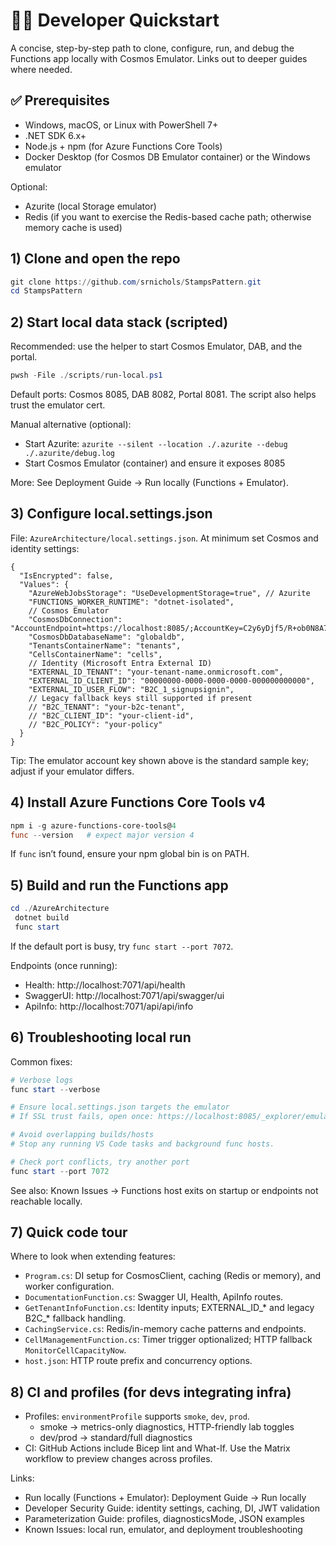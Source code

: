 # 👩‍💻 Developer Quickstart

A concise, step-by-step path to clone, configure, run, and debug the Functions app locally with Cosmos Emulator. Links out to deeper guides where needed.

## ✅ Prerequisites
- Windows, macOS, or Linux with PowerShell 7+
- .NET SDK 6.x+
- Node.js + npm (for Azure Functions Core Tools)
- Docker Desktop (for Cosmos DB Emulator container) or the Windows emulator

Optional:
- Azurite (local Storage emulator)
- Redis (if you want to exercise the Redis-based cache path; otherwise memory cache is used)

## 1) Clone and open the repo
```powershell
git clone https://github.com/srnichols/StampsPattern.git
cd StampsPattern
```

## 2) Start local data stack (scripted)
Recommended: use the helper to start Cosmos Emulator, DAB, and the portal.
```powershell
pwsh -File ./scripts/run-local.ps1
```
Default ports: Cosmos 8085, DAB 8082, Portal 8081. The script also helps trust the emulator cert.

Manual alternative (optional):
- Start Azurite: `azurite --silent --location ./.azurite --debug ./.azurite/debug.log`
- Start Cosmos Emulator (container) and ensure it exposes 8085

More: See Deployment Guide → Run locally (Functions + Emulator).

## 3) Configure local.settings.json
File: `AzureArchitecture/local.settings.json`.
At minimum set Cosmos and identity settings:
```jsonc
{
  "IsEncrypted": false,
  "Values": {
    "AzureWebJobsStorage": "UseDevelopmentStorage=true", // Azurite
    "FUNCTIONS_WORKER_RUNTIME": "dotnet-isolated",
    // Cosmos Emulator
    "CosmosDbConnection": "AccountEndpoint=https://localhost:8085/;AccountKey=C2y6yDjf5/R+ob0N8A7Cgv30VRDJIWEHLM+4QDU5DE2nQ9nDuVTqobD4b8mGGyPMbIZnqyMsEcaGQy67XIw/Jw==",
    "CosmosDbDatabaseName": "globaldb",
    "TenantsContainerName": "tenants",
    "CellsContainerName": "cells",
    // Identity (Microsoft Entra External ID)
    "EXTERNAL_ID_TENANT": "your-tenant-name.onmicrosoft.com",
    "EXTERNAL_ID_CLIENT_ID": "00000000-0000-0000-0000-000000000000",
    "EXTERNAL_ID_USER_FLOW": "B2C_1_signupsignin",
    // Legacy fallback keys still supported if present
    // "B2C_TENANT": "your-b2c-tenant",
    // "B2C_CLIENT_ID": "your-client-id",
    // "B2C_POLICY": "your-policy"
  }
}
```
Tip: The emulator account key shown above is the standard sample key; adjust if your emulator differs.

## 4) Install Azure Functions Core Tools v4
```powershell
npm i -g azure-functions-core-tools@4
func --version   # expect major version 4
```
If `func` isn’t found, ensure your npm global bin is on PATH.

## 5) Build and run the Functions app
```powershell
cd ./AzureArchitecture
 dotnet build
 func start
```
If the default port is busy, try `func start --port 7072`.

Endpoints (once running):
- Health:    http://localhost:7071/api/health
- SwaggerUI: http://localhost:7071/api/swagger/ui
- ApiInfo:   http://localhost:7071/api/api/info

## 6) Troubleshooting local run
Common fixes:
```powershell
# Verbose logs
func start --verbose

# Ensure local.settings.json targets the emulator
# If SSL trust fails, open once: https://localhost:8085/_explorer/emulator.pem

# Avoid overlapping builds/hosts
# Stop any running VS Code tasks and background func hosts.

# Check port conflicts, try another port
func start --port 7072
```
See also: Known Issues → Functions host exits on startup or endpoints not reachable locally.

## 7) Quick code tour
Where to look when extending features:
- `Program.cs`: DI setup for CosmosClient, caching (Redis or memory), and worker configuration.
- `DocumentationFunction.cs`: Swagger UI, Health, ApiInfo routes.
- `GetTenantInfoFunction.cs`: Identity inputs; EXTERNAL_ID_* and legacy B2C_* fallback handling.
- `CachingService.cs`: Redis/in-memory cache patterns and endpoints.
- `CellManagementFunction.cs`: Timer trigger optionalized; HTTP fallback `MonitorCellCapacityNow`.
- `host.json`: HTTP route prefix and concurrency options.

## 8) CI and profiles (for devs integrating infra)
- Profiles: `environmentProfile` supports `smoke`, `dev`, `prod`.
  - smoke → metrics-only diagnostics, HTTP-friendly lab toggles
  - dev/prod → standard/full diagnostics
- CI: GitHub Actions include Bicep lint and What-If. Use the Matrix workflow to preview changes across profiles.

Links:
- Run locally (Functions + Emulator): Deployment Guide → Run locally
- Developer Security Guide: identity settings, caching, DI, JWT validation
- Parameterization Guide: profiles, diagnosticsMode, JSON examples
- Known Issues: local run, emulator, and deployment troubleshooting


